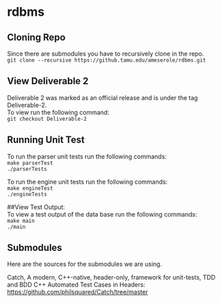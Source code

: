 # rdbms

## Cloning Repo
Since there are submodules you have to recursively clone in the repo.  
`git clone --recursive https://github.tamu.edu/ameserole/rdbms.git`  

## View Deliverable 2  
Deliverable 2 was marked as an official release and is under the tag Deliverable-2.  
To view run the following command:  
`git checkout Deliverable-2`  

## Running Unit Test
To run the parser unit tests run the following commands:  
`make parserTest`  
`./parserTests`  
  
To run the engine unit tests run the following commands:  
`make engineTest`  
`./engineTests`  

##View Test Output:  
To view a test output of the data base run the following commands:  
`make main`  
`./main`  

## Submodules
Here are the sources for the submodules we are using.

Catch, A modern, C++-native, header-only, framework for unit-tests, TDD and BDD C++ Automated Test Cases in Headers:   https://github.com/philsquared/Catch/tree/master
